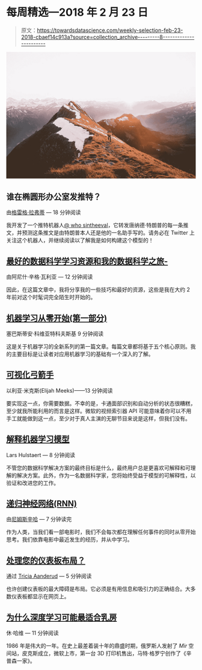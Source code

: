 # 每周精选—2018 年 2 月 23 日

> 原文：<https://towardsdatascience.com/weekly-selection-feb-23-2018-cbaef14c913a?source=collection_archive---------8----------------------->

![](img/a678dc8d263d05c357394f520c6a0428.png)

## 谁在椭圆形办公室发推特？

由[格雷格·拉弗蒂](https://medium.com/u/3c8205f57821?source=post_page-----cbaef14c913a--------------------------------) — 18 分钟阅读

我开发了一个推特机器人[@ who sintheeval](https://twitter.com/whosintheoval)，它转发唐纳德·特朗普的每一条推文，并预测这条推文是由特朗普本人还是他的一名助手写的。请务必在 Twitter 上关注这个机器人，并继续阅读以了解我是如何构建这个模型的！

## [最好的数据科学学习资源和我的数据科学之旅-](/the-best-data-science-learning-resources-out-there-and-my-journey-into-data-science-81c5a6ec67bc)

由阿尼什·辛格·瓦利亚 — 12 分钟阅读

因此，在这篇文章中，我将分享我的一些技巧和最好的资源，这些是我在大约 2 年前对这个时髦词完全陌生时开始的。

## [机器学习从零开始(第一部分)](/machine-learning-from-scratch-part-1-76603dececa6)

塞巴斯蒂安·科维亚特科夫斯基 9 分钟阅读

这是关于机器学习的全新系列的第一篇文章。每篇文章都将基于五个核心原则。我的主要目标是让读者对应用机器学习的基础有一个深入的了解。

## [可视化弓箭手](/visualizing-archer-bcb80e319625)

以利亚·米克斯(Elijah Meeks)——13 分钟阅读

要实现这一点，你需要数据。不幸的是，卡通面部识别和自动分析的状态很糟糕，至少就我所能利用的而言是这样。微软的视频索引器 API 可能意味着你可以不用手工就能做到这一点，至少对于真人主演的无聊节目来说是这样，但我们没有。

## [解释机器学习模型](/interpretability-in-machine-learning-70c30694a05f)

Lars Hulstaert — 8 分钟阅读

不管您的数据科学解决方案的最终目标是什么，最终用户总是更喜欢可解释和可理解的解决方案。此外，作为一名数据科学家，您将始终受益于模型的可解释性，以验证和改进您的工作。

## [递归神经网络(RNN)](/understanding-lstm-and-its-quick-implementation-in-keras-for-sentiment-analysis-af410fd85b47)

由[尼姆斯辛哈](https://medium.com/u/f3a561171127?source=post_page-----cbaef14c913a--------------------------------) — 7 分钟读完

作为人类，当我们看一部电影时，我们不会每次都在理解任何事件的同时从零开始思考。我们依靠电影中最近发生的经历，并从中学习。

## [处理您的仪表板布局？](/working-on-your-dashboard-layout-9b7c38d7b61e)

通过 [Tricia Aanderud](https://medium.com/u/8475197fd599?source=post_page-----cbaef14c913a--------------------------------) — 5 分钟阅读

也许创建仪表板的最大障碍是布局。它必须是有用信息和吸引力的正确结合。大多数仪表板都显示在网页上。

## [为什么深度学习可能最适合乳房](/why-deep-learning-may-be-best-for-breast-7725d1440fde)

休·哈维 — 11 分钟阅读

1986 年是伟大的一年。在史上最差着装十年的鼎盛时期，俄罗斯人发射了 *Mir* 空间站，皮克斯成立，微软上市，第一台 3D 打印机售出，马特·格罗宁创作了《辛普森一家》。